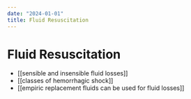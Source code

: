 ```yaml
---
date: "2024-01-01"
title: Fluid Resuscitation
---
```


# Fluid Resuscitation

* [[sensible and insensible fluid losses]]
* [[classes of hemorrhagic shock]]
* [[empiric replacement fluids can be used for fluid losses]]
